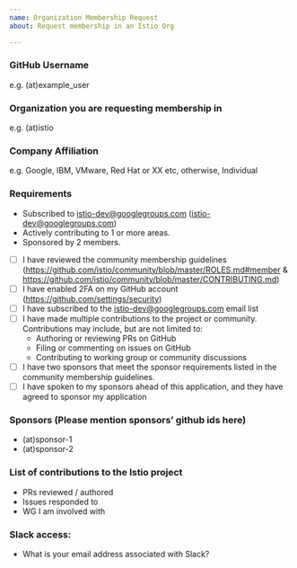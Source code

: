 ```yaml
---
name: Organization Membership Request
about: Request membership in an Istio Org

---
```


### GitHub Username
e.g. (at)example_user

### Organization you are requesting membership in
e.g. (at)istio

### Company Affiliation
e.g. Google, IBM, VMware, Red Hat or XX etc, otherwise, Individual

### Requirements
- Subscribed to istio-dev@googlegroups.com (istio-dev@googlegroups.com)
- Actively contributing to 1 or more areas.
- Sponsored by 2 members.

- [ ] I have reviewed the community membership guidelines (https://github.com/istio/community/blob/master/ROLES.md#member & https://github.com/istio/community/blob/master/CONTRIBUTING.md)
- [ ] I have enabled 2FA on my GitHub account (https://github.com/settings/security)
- [ ] I have subscribed to the istio-dev@googlegroups.com email list
- [ ] I have made multiple contributions to the project or community. Contributions may include, but are not limited to:
    - Authoring or reviewing PRs on GitHub
    - Filing or commenting on issues on GitHub
    - Contributing to working group or community discussions
- [ ] I have two sponsors that meet the sponsor requirements listed in the community membership guidelines.
- [ ] I have spoken to my sponsors ahead of this application, and they have agreed to sponsor my application

### Sponsors (Please mention sponsors’ github ids here)
- (at)sponsor-1
- (at)sponsor-2

### List of contributions to the Istio project
- PRs reviewed / authored
- Issues responded to
- WG I am involved with

### Slack access:
- What is your email address associated with Slack?
